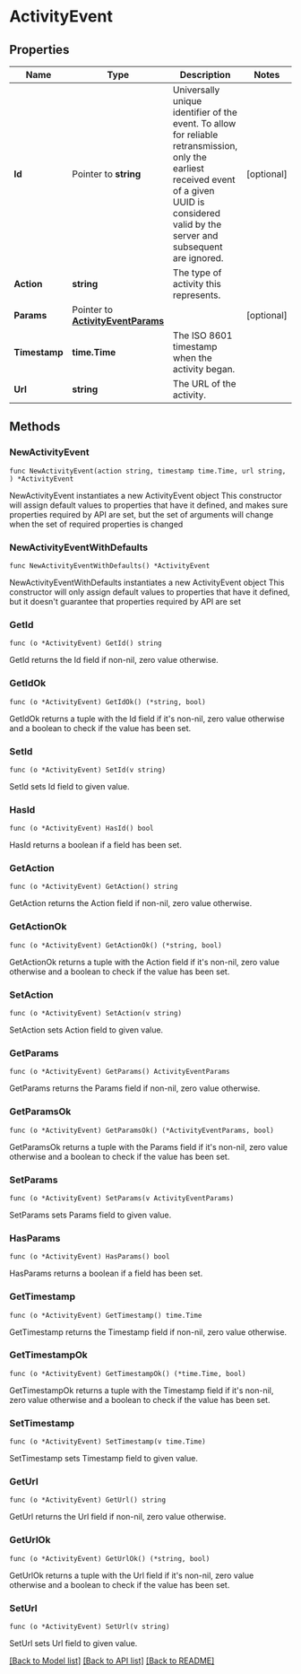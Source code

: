 # ActivityEvent

## Properties

Name | Type | Description | Notes
------------ | ------------- | ------------- | -------------
**Id** | Pointer to **string** | Universally unique identifier of the event. To allow for reliable retransmission, only the earliest received event of a given UUID is considered valid by the server and subsequent are ignored. | [optional] 
**Action** | **string** | The type of activity this represents. | 
**Params** | Pointer to [**ActivityEventParams**](ActivityEventParams.md) |  | [optional] 
**Timestamp** | **time.Time** | The ISO 8601 timestamp when the activity began. | 
**Url** | **string** | The URL of the activity. | 

## Methods

### NewActivityEvent

`func NewActivityEvent(action string, timestamp time.Time, url string, ) *ActivityEvent`

NewActivityEvent instantiates a new ActivityEvent object
This constructor will assign default values to properties that have it defined,
and makes sure properties required by API are set, but the set of arguments
will change when the set of required properties is changed

### NewActivityEventWithDefaults

`func NewActivityEventWithDefaults() *ActivityEvent`

NewActivityEventWithDefaults instantiates a new ActivityEvent object
This constructor will only assign default values to properties that have it defined,
but it doesn't guarantee that properties required by API are set

### GetId

`func (o *ActivityEvent) GetId() string`

GetId returns the Id field if non-nil, zero value otherwise.

### GetIdOk

`func (o *ActivityEvent) GetIdOk() (*string, bool)`

GetIdOk returns a tuple with the Id field if it's non-nil, zero value otherwise
and a boolean to check if the value has been set.

### SetId

`func (o *ActivityEvent) SetId(v string)`

SetId sets Id field to given value.

### HasId

`func (o *ActivityEvent) HasId() bool`

HasId returns a boolean if a field has been set.

### GetAction

`func (o *ActivityEvent) GetAction() string`

GetAction returns the Action field if non-nil, zero value otherwise.

### GetActionOk

`func (o *ActivityEvent) GetActionOk() (*string, bool)`

GetActionOk returns a tuple with the Action field if it's non-nil, zero value otherwise
and a boolean to check if the value has been set.

### SetAction

`func (o *ActivityEvent) SetAction(v string)`

SetAction sets Action field to given value.


### GetParams

`func (o *ActivityEvent) GetParams() ActivityEventParams`

GetParams returns the Params field if non-nil, zero value otherwise.

### GetParamsOk

`func (o *ActivityEvent) GetParamsOk() (*ActivityEventParams, bool)`

GetParamsOk returns a tuple with the Params field if it's non-nil, zero value otherwise
and a boolean to check if the value has been set.

### SetParams

`func (o *ActivityEvent) SetParams(v ActivityEventParams)`

SetParams sets Params field to given value.

### HasParams

`func (o *ActivityEvent) HasParams() bool`

HasParams returns a boolean if a field has been set.

### GetTimestamp

`func (o *ActivityEvent) GetTimestamp() time.Time`

GetTimestamp returns the Timestamp field if non-nil, zero value otherwise.

### GetTimestampOk

`func (o *ActivityEvent) GetTimestampOk() (*time.Time, bool)`

GetTimestampOk returns a tuple with the Timestamp field if it's non-nil, zero value otherwise
and a boolean to check if the value has been set.

### SetTimestamp

`func (o *ActivityEvent) SetTimestamp(v time.Time)`

SetTimestamp sets Timestamp field to given value.


### GetUrl

`func (o *ActivityEvent) GetUrl() string`

GetUrl returns the Url field if non-nil, zero value otherwise.

### GetUrlOk

`func (o *ActivityEvent) GetUrlOk() (*string, bool)`

GetUrlOk returns a tuple with the Url field if it's non-nil, zero value otherwise
and a boolean to check if the value has been set.

### SetUrl

`func (o *ActivityEvent) SetUrl(v string)`

SetUrl sets Url field to given value.



[[Back to Model list]](../README.md#documentation-for-models) [[Back to API list]](../README.md#documentation-for-api-endpoints) [[Back to README]](../README.md)


